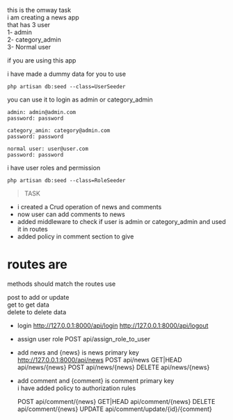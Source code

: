 this is the omway task <br>
i am creating a news app <br>
that has 3 user <br>
1- admin <br>
2- category_admin <br>
3- Normal user <br>

if you are using this app <br>

i have made a dummy data for you to use <br>

    php artisan db:seed --class=UserSeeder


you can use it to login as admin or category_admin <br>

    admin: admin@admin.com
    password: password

    category_amin: category@admin.com
    password: password

    normal user: user@user.com
    password: password


i have user roles and permission

    php artisan db:seed --class=RoleSeeder

> TASK

- i created a Crud operation of news and comments
- now user can add comments to news
- added middleware to check if user is admin or category_admin and used it in routes
- added policy in comment section to give



# routes are <br>
methods should match the routes use

post to add or update <br>
get to get data <br>
delete to delete data <br>

- login
    http://127.0.0.1:8000/api/login
    http://127.0.0.1:8000/api/logout

- assign user role
    POST        api/assign_role_to_user

- add news and {news} is news primary key
    http://127.0.0.1:8000/api/news
      POST       api/news
      GET|HEAD   api/news/{news}
      POST       api/news/{news}
      DELETE     api/news/{news}

- add comment and {comment} is comment primary key <br>
  i have added policy to authorization rules

  POST       api/comment/{news}
  GET|HEAD   api/comment/{news}
  DELETE     api/comment/{news}
  UPDATE   api/comment/update/{id}/{comment}



